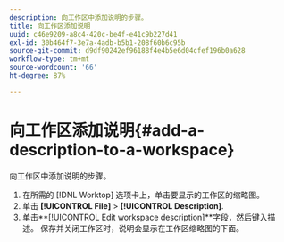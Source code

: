 ```yaml
---
description: 向工作区中添加说明的步骤。
title: 向工作区添加说明
uuid: c46e9209-a8c4-420c-be4f-e41c9b227d41
exl-id: 30b464f7-3e7a-4adb-b5b1-208f60b6c95b
source-git-commit: d9df90242ef96188f4e4b5e6d04cfef196b0a628
workflow-type: tm+mt
source-wordcount: '66'
ht-degree: 87%

---
```


# 向工作区添加说明{#add-a-description-to-a-workspace}

向工作区中添加说明的步骤。

1. 在所需的 [!DNL Worktop] 选项卡上，单击要显示的工作区的缩略图。
1. 单击 **[!UICONTROL File]** > **[!UICONTROL Description]**.
1. 单击&#x200B;**[!UICONTROL Edit workspace description]**字段，然后键入描述。
保存并关闭工作区时，说明会显示在工作区缩略图的下面。
